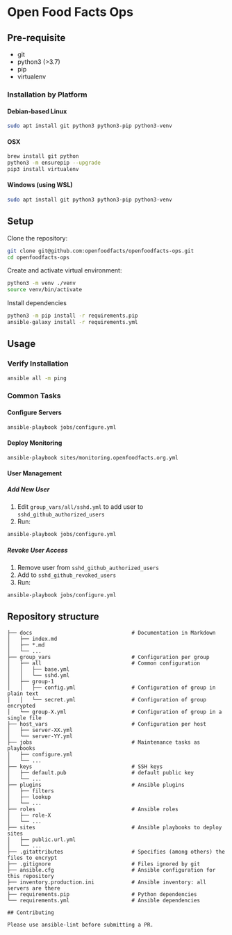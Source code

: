 

# Open Food Facts Ops

## Pre-requisite

* git
* python3 (>3.7)
* pip
* virtualenv

### Installation by Platform

#### Debian-based Linux
```bash
sudo apt install git python3 python3-pip python3-venv
```

#### OSX
```bash
brew install git python
python3 -m ensurepip --upgrade
pip3 install virtualenv
```

#### Windows (using WSL)
```bash
sudo apt install git python3 python3-pip python3-venv   
```

## Setup

Clone the repository:
```bash
git clone git@github.com:openfoodfacts/openfoodfacts-ops.git
cd openfoodfacts-ops
```

Create and activate virtual environment:
```bash
python3 -m venv ./venv
source venv/bin/activate
```

Install dependencies
```bash
python3 -m pip install -r requirements.pip
ansible-galaxy install -r requirements.yml
```


## Usage


### Verify Installation
```bash
ansible all -m ping
```


### Common Tasks

#### Configure Servers
```bash
ansible-playbook jobs/configure.yml
```

#### Deploy Monitoring
```bash
ansible-playbook sites/monitoring.openfoodfacts.org.yml
```

#### User Management

##### Add New User
1. Edit `group_vars/all/sshd.yml` to add user to `sshd_github_authorized_users`
2. Run:
```bash
ansible-playbook jobs/configure.yml
```

##### Revoke User Access
1. Remove user from `sshd_github_authorized_users`
2. Add to `sshd_github_revoked_users`
3. Run:
```bash
ansible-playbook jobs/configure.yml
```



## Repository structure

```
├── docs                                # Documentation in Markdown
│   ├── index.md
│   ├── *.md
│   └── ...
├── group_vars                          # Configuration per group
│   ├── all                             # Common configuration
│   │   ├── base.yml
│   │   └── sshd.yml
│   ├── group-1
│   │   ├── config.yml                  # Configuration of group in plain text
│   │   └── secret.yml                  # Configuration of group encrypted
│   └── group-X.yml                     # Configuration of group in a single file
├── host_vars                           # Configuration per host
│   ├── server-XX.yml                   
│   └── server-YY.yml                   
├── jobs                                # Maintenance tasks as playbooks
│   ├── configure.yml
│   └── ...
├── keys                                # SSH keys
│   ├── default.pub                     # default public key
│   └── ... 
├── plugins                             # Ansible plugins
│   ├── filters
│   ├── lookup
│   └── ...
├── roles                               # Ansible roles
│   ├── role-X
│   └── ...
├── sites                               # Ansible playbooks to deploy sites
│   ├── public.url.yml
│   └── ...
├── .gitattributes                      # Specifies (among others) the files to encrypt
├── .gitignore                          # Files ignored by git
├── ansible.cfg                         # Ansible configuration for this repository
├── inventory.production.ini            # Ansible inventory: all servers are there
├── requirements.pip                    # Python dependencies
└── requirements.yml                    # Ansible dependencies

## Contributing

Please use ansible-lint before submitting a PR.
